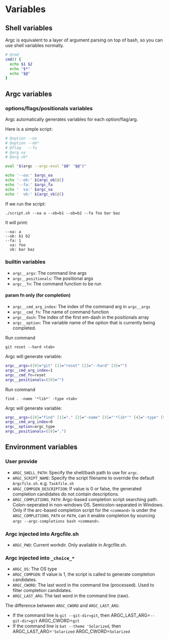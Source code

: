 # Variables

## Shell variables

Argc is equivalent to a layer of argument parsing on top of bash, so you can use shell variables normally.

```sh
# @cmd
cmd() {
  echo $1 $2
  echo "$*"
  echo "$@"
}
```

## Argc variables

### options/flags/positionals variables

Argc automatically generates variables for each option/flag/arg.

Here is a simple script:
```sh
# @option --oa
# @option --ob*
# @flag   --fa
# @arg va
# @arg vb*

eval "$(argc --argc-eval "$0" "$@")"

echo '--oa:' $argc_oa
echo '--ob:' ${argc_ob[@]}
echo '--fa:' $argc_fa
echo '  va:' $argc_va
echo '  vb:' ${argc_vb[@]}
```

If we run the script:
```
./script.sh --oa a --ob=b1 --ob=b2 --fa foo bar baz
```
It will print:
```
--oa: a
--ob: b1 b2
--fa: 1
  va: foo
  vb: bar baz
```

### builtin variables

- `argc__args`:  The command line args
- `argc__positionals`: The positional args
- `argc__fn`: The command function to be run

#### param fn only (for completion)

- `argc__cmd_arg_index`: The index of the command arg in `argc__args`
- `argc__cmd_fn`: The name of command function
- `argc__dash`:  The index of the first em-dash in the positionals array
- `argc__option`: The variable name of the option that is currently being completed.

Run command

```
git reset --hard <tab>
```

Argc will generate variable:
```sh
argc__args=([0]="git" [1]="reset" [2]="--hard" [3]="")
argc__cmd_arg_index=1
argc__cmd_fn=reset
argc__positionals=([0]="")
```

Run command

```
find . -name '*lib*' -type <tab>
```

Argc will generate variable:
```sh
argc__args=([0]="find" [1]="." [2]="-name" [3]="'*lib*'" [4]="-type" [5]="")
argc__cmd_arg_index=0
argc__option=argc_type
argc__positionals=([0]=".")
```

## Environment variables

### User provide

- `ARGC_SHELL_PATH`: Specify the shell/bash path to use for `argc`.
- `ARGC_SCRIPT_NAME`: Specify the script filename to override the default `Argcfile.sh`. e.g. `Taskfile.sh`
- `ARGC_COMPGEN_DESCRIPTION`: If value is 0 or false, the generated completion candidates do not contain descriptions.
- `ARGC_COMPLETIONS_PATH`: Argc-based completion script searching path.
                           Colon-seperated in non-windows OS. Semicolon-separated in Windows.
                           Only if the arc-based completion script for the `<command>` is under the `ARGC_COMPLETIONS_PATH` or `PATH`, can it enable completion by sourcing `argc --argc-completions bash <command>`.

### Argc injected into Argcfile.sh

- `ARGC_PWD`: Current workdir. Only available in Argcfile.sh.

### Argc injected into `_choice_*`

- `ARGC_OS`: The OS type
- `ARGC_COMPGEN`: If value is 1, the script is called to generate completion candidates.
- `ARGC_CWORD`: The last word in the command line (processed). Used to filter completion candidates.
- `ARGC_LAST_ARG`: The last word in the command line (raw).

The difference between `ARGC_CWORD` and `ARGC_LAST_ARG`:
- If the command line is `git --git-dir=git`, then ARGC_LAST_ARG=`--git-dir=git` ARGC_CWORD=`git`
- If the command line is `bat --theme 'Solarized`, then ARGC_LAST_ARG=`'Solarized` ARGC_CWORD=`Solarized`

